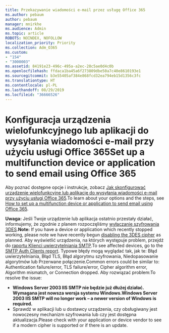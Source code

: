 ```yaml
---
title: Przekazywanie wiadomości e-mail przez usługę Office 365
ms.author: pebaum
author: pebaum
manager: mnirkhe
ms.audience: Admin
ms.topic: article
ROBOTS: NOINDEX, NOFOLLOW
localization_priority: Priority
ms.collection: Adm_O365
ms.custom:
- "154"
- "3000003"
ms.assetid: 84191e23-496c-495a-a2ec-28c5ae0d4c0b
ms.openlocfilehash: ffdaca1ba45a6f273809dbe50a7c40e8610193e1
ms.sourcegitcommit: b3e55405af384e868fcd32ea794eb15d1356c3fc
ms.translationtype: HT
ms.contentlocale: pl-PL
ms.lasthandoff: 08/29/2019
ms.locfileid: "36666526"
---
```

# <a name="set-up-a-multifunction-device-or-application-to-send-email-using-office-365"></a><span data-ttu-id="08adf-102">Konfiguracja urządzenia wielofunkcyjnego lub aplikacji do wysyłania wiadomości e-mail przy użyciu usługi Office 365</span><span class="sxs-lookup"><span data-stu-id="08adf-102">Set up a multifunction device or application to send email using Office 365</span></span>

<span data-ttu-id="08adf-103">Aby poznać dostępne opcje i instrukcje, zobacz [Jak skonfigurować urządzenie wielofunkcyjne lub aplikację do wysyłania wiadomości e-mail przy użyciu usługi Office 365](https://support.office.com/article/69f58e99-c550-4274-ad18-c805d654b4c4).</span><span class="sxs-lookup"><span data-stu-id="08adf-103">To learn about your options and the steps, see [How to set up a multifunction device or application to send email using Office 365](https://support.office.com/article/69f58e99-c550-4274-ad18-c805d654b4c4).</span></span>
  
<span data-ttu-id="08adf-104">**Uwaga:** Jeśli Twoje urządzenie lub aplikacja ostatnio przestały działać, informujemy, że zgodnie z planem rozpoczęliśmy [wyłączanie szyfrowania 3DES](https://docs.microsoft.com/office365/securitycompliance/technical-reference-details-about-encryption).</span><span class="sxs-lookup"><span data-stu-id="08adf-104">**Note:** If you have a device or application which recently stopped working, please note we have recently begun [disabling the 3DES cipher](https://docs.microsoft.com/office365/securitycompliance/technical-reference-details-about-encryption) as planned.</span></span> <span data-ttu-id="08adf-105">Aby wyświetlić urządzenia, na których występuje problem, przejdź do [raportu Klienci uwierzytelniania SMTP](https://protection.office.com/mailflow/dashboard).</span><span class="sxs-lookup"><span data-stu-id="08adf-105">To see affected devices, go to the [SMTP Auth Clients report](https://protection.office.com/mailflow/dashboard).</span></span> <span data-ttu-id="08adf-106">Typowe błędy mogą wyglądać tak, jak te: Błąd uwierzytelniania, Błąd TLS, Błąd algorytmu szyfrowania, Niedopasowanie algorytmów lub Przerwane połączenie.</span><span class="sxs-lookup"><span data-stu-id="08adf-106">Common errors could be similar to: Authentication failure/error, TLS failure/error, Cipher algorithm error, Algorithm mismatch, or Connection dropped.</span></span> <span data-ttu-id="08adf-107">Aby rozwiązać problem:</span><span class="sxs-lookup"><span data-stu-id="08adf-107">To resolve the issue:</span></span>
 - <span data-ttu-id="08adf-108">**Windows Server 2003 IIS SMTP nie będzie już dłużej działać. Wymagana jest nowsza wersja systemu Windows.**</span><span class="sxs-lookup"><span data-stu-id="08adf-108">**Windows Server 2003 IIS SMTP will no longer work – a newer version of Windows is required.**</span></span>  
 - <span data-ttu-id="08adf-109">Sprawdź w aplikacji lub u dostawcy urządzenia, czy obsługiwany jest nowoczesny mechanizm szyfrowania lub czy jest dostępna aktualizacja.</span><span class="sxs-lookup"><span data-stu-id="08adf-109">Please check with your application or device vendor to see if a modern cipher is supported or if there is an update.</span></span>
